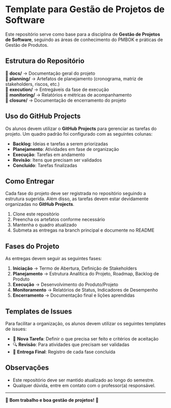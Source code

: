 # Template para Gestão de Projetos de Software

Este repositório serve como base para a disciplina de **Gestão de Projetos de Software**, seguindo as áreas de conhecimento do PMBOK e práticas de Gestão de Produtos.

## Estrutura do Repositório

📂 **docs/** → Documentação geral do projeto  
📂 **planning/** → Artefatos de planejamento (cronograma, matriz de stakeholders, riscos, etc.)  
📂 **execution/** → Entregáveis da fase de execução  
📂 **monitoring/** → Relatórios e métricas de acompanhamento  
📂 **closure/** → Documentação de encerramento do projeto  

## Uso do GitHub Projects

Os alunos devem utilizar o **GitHub Projects** para gerenciar as tarefas do projeto. Um quadro padrão foi configurado com as seguintes colunas:

- **Backlog**: Ideias e tarefas a serem priorizadas
- **Planejamento**: Atividades em fase de organização
- **Execução**: Tarefas em andamento
- **Revisão**: Itens que precisam ser validados
- **Concluído**: Tarefas finalizadas

## Como Entregar

Cada fase do projeto deve ser registrada no repositório seguindo a estrutura sugerida. Além disso, as tarefas devem estar devidamente organizadas no **GitHub Projects**.

1. Clone este repositório
2. Preencha os artefatos conforme necessário
3. Mantenha o quadro atualizado
4. Submeta as entregas na branch principal e documente no README

## Fases do Projeto

As entregas devem seguir as seguintes fases:

1. **Iniciação** → Termo de Abertura, Definição de Stakeholders
2. **Planejamento** → Estrutura Analítica do Projeto, Roadmap, Backlog de Produto
3. **Execução** → Desenvolvimento do Produto/Projeto
4. **Monitoramento** → Relatórios de Status, Indicadores de Desempenho
5. **Encerramento** → Documentação final e lições aprendidas

## Templates de Issues

Para facilitar a organização, os alunos devem utilizar os seguintes templates de issues:

- 📝 **Nova Tarefa**: Definir o que precisa ser feito e critérios de aceitação
- 🔍 **Revisão**: Para atividades que precisam ser validadas
- 🚀 **Entrega Final**: Registro de cada fase concluída

## Observações

- Este repositório deve ser mantido atualizado ao longo do semestre.
- Qualquer dúvida, entre em contato com o professor(a) responsável.

---

📌 **Bom trabalho e boa gestão de projetos!** 🚀
